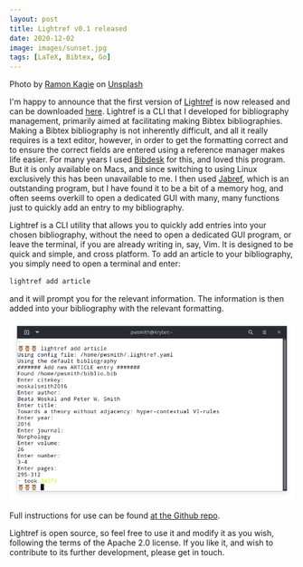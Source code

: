 ```yaml
---
layout: post
title: Lightref v0.1 released
date: 2020-12-02
image: images/sunset.jpg
tags: [LaTeX, Bibtex, Go]
---
```


<span>Photo by <a href="https://unsplash.com/@ramonkagie?utm_source=unsplash&amp;utm_medium=referral&amp;utm_content=creditCopyText">Ramon Kagie</a> on <a href="https://unsplash.com/s/photos/st-martin?utm_source=unsplash&amp;utm_medium=referral&amp;utm_content=creditCopyText">Unsplash</a></span>

I'm happy to announce that the first version of [Lightref](https://github.com/pwsmith/lightref) is now released and can be downloaded [here](https://github.com/pwsmith/lightref/releases/tag/v0.1.0).
Lightref is a CLI that I developed for bibliography management, primarily aimed at facilitating making Bibtex bibliographies.
Making a Bibtex bibliography is not inherently difficult, and all it really requires is a text editor, however, in order to get the formatting correct and to ensure the correct fields are entered using a reference manager makes life easier.
For many years I used [Bibdesk](https://bibdesk.sourceforge.io/) for this, and loved this program.
But it is only available on Macs, and since switching to using Linux exclusively this has been unavailable to me.
I then used [Jabref](http://www.jabref.org/), which is an outstanding program, but I have found it to be a bit of a memory hog, and often seems overkill to open a dedicated GUI with many, many functions just to quickly add an entry to my bibliography.

Lightref is a CLI utility that allows you to quickly add entries into your chosen bibliography, without the need to open a dedicated GUI program, or leave the terminal, if you are already writing in, say, Vim.
It is designed to be quick and simple, and cross platform.
To add an article to your bibliography, you simply need to open a terminal and enter:

```bash
lightref add article
```

and it will prompt you for the relevant information.
The information is then added into your bibliography with the relevant formatting.

![example screenshot of lightref adding an article](/images/lightref_example.png)

Full instructions for use can be found [at the Github repo](https://github.com/pwsmith/lightref).

Lightref is open source, so feel free to use it and modify it as you wish, following the terms of the Apache 2.0 license.
If you like it, and wish to contribute to its further development, please get in touch.
